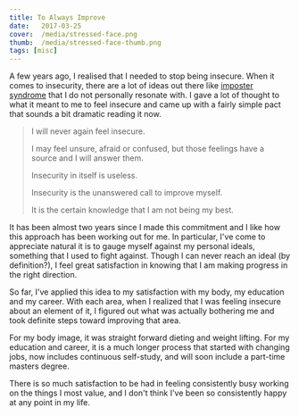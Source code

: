 ```yaml
---
title: To Always Improve
date:   2017-03-25
cover:  /media/stressed-face.png
thumb:  /media/stressed-face-thumb.png
tags: [misc]
---
```


A few years ago, I realised that I needed to stop being insecure. When it comes to insecurity, there are a lot of ideas out there like [imposter syndrome](https://en.wikipedia.org/wiki/Impostor_syndrome) that I do not personally resonate with. I gave a lot of thought to what it meant to me to feel insecure and came up with a fairly simple pact that sounds a bit dramatic reading it now.

<blockquote>
<p>I will never again feel insecure.</p>
<p>I may feel unsure, afraid or confused, but those feelings have a source and I will answer them.</p>
<p>Insecurity in itself is useless.</p>
<p>Insecurity is the unanswered call to improve myself.</p>
<p>It is the certain knowledge that I am not being my best.</p>
</blockquote>

It has been almost two years since I made this commitment and I like how this approach has been working out for me. In particular, I've come to appreciate natural it is to gauge myself against my personal ideals, something that I used to fight against. Though I can never reach an ideal (by definition?), I feel great satisfaction in knowing that I am making progress in the right direction.

<!--more-->

So far, I've applied this idea to my satisfaction with my body, my education and my career. With each area, when I realized that I was feeling insecure about an element of it, I figured out what was actually bothering me and took definite steps toward improving that area.

For my body image, it was straight forward dieting and weight lifting. For my education and career, it is a much longer process that started with changing jobs, now includes continuous self-study, and will soon include a part-time masters degree.

There is so much satisfaction to be had in feeling consistently busy working on the things I most value, and I don't think I've been so consistently happy at any point in my life.